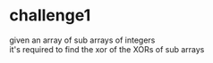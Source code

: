 # challenge1
given an array of sub arrays of integers \
it's required to find the xor of the XORs of sub arrays
